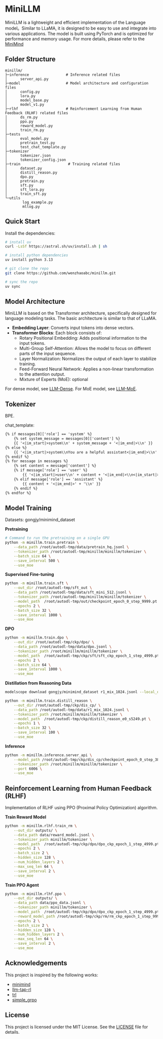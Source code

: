 # MiniLLM

MiniLLM is a lightweight and efficient implementation of the Language model。Similar to LLaMA, it is designed to be easy to use and integrate into various applications. The model is built using PyTorch and is optimized for performance and memory usage. For more details, please refer to the [MiniMind](https://github.com/jingyaogong/minimind)

## Folder Structure

```plaintext
minillm/
├─inference                 # Inference related files
│      server_api.py
├─model                     # Model architecture and configuration files    
│      config.py
│      lora.py
│      model_base.py
│      model_v1.py
├─rlhf                      # Reinforcement Learning from Human Feedback (RLHF) related files
│      ds_rm.py
│      ppo.py
│      reward_model.py
│      train_rm.py
├─tests
│      eval_model.py
│      pretrain_test.py
│      test_chat_template.py
├─tokenizer
│      tokenizer.json
│      tokenizer_config.json
├─train                      # Training related files    
│      dataset.py
│      distill_reason.py
│      dpo.py
│      pretrain.py
│      sft.py
│      sft_lora.py
│      train_sft.py
└─utils
        log_example.py
        mllog.py
```

## Quick Start

Install the dependencies:

```sh
# install uv
curl -LsSf https://astral.sh/uv/install.sh | sh

# install python dependencies
uv install python 3.13

# git clone the repo
git clone https://github.com/wenzhaoabc/minillm.git

# sync the repo
uv sync
```

## Model Architecture

MiniLLM is based on the Transformer architecture, specifically designed for language modeling tasks. The basic architecture is similar to that of LLaMA.

- **Embedding Layer**: Converts input tokens into dense vectors.
- **Transformer Blocks**: Each block consists of:
    - Rotary Positional Embedding: Adds positional information to the input tokens.
    - Multi-Group Self-Attention: Allows the model to focus on different parts of the input sequence.
    - Layer Normalization: Normalizes the output of each layer to stabilize training.
    - Feed-Forward Neural Network: Applies a non-linear transformation to the attention output.
    - Mixture of Experts (MoE): optional

For dense model, see [LLM-Dense](./images/LLM-structure.png).
For MoE model, see [LLM-MoE](./images/LLM-structure-moe.png).

## Tokenizer

BPE.

chat_template:

```txt
{% if messages[0]['role'] == 'system' %}
    {% set system_message = messages[0]['content'] %}
    {{ '<|im_start|>system\\n' + system_message + '<|im_end|>\\n' }}
{% else %}
    {{ '<|im_start|>system\\nYou are a helpful assistant<|im_end|>\\n' }}
{% endif %}
{% for message in messages %}
    {% set content = message['content'] %}
    {% if message['role'] == 'user' %}
        {{ '<|im_start|>user\\n' + content + '<|im_end|>\\n<|im_start|>assistant\\n' }}
    {% elif message['role'] == 'assistant' %}
        {{ content + '<|im_end|>' + '\\n' }}
    {% endif %}
{% endfor %}
```

## Model Training

Datasets: gongjy/minimind_dataset

**Pretraining**

```bash
# Command to run the pretraining on a single GPU
python -m minillm.train.pretrain \
    --data_path /root/autodl-tmp/data/pretrain_hq.jsonl \
    --tokenizer_path /root/autodl-tmp/minillm/minillm/tokenizer \
    --batch_size 64 \
    --save_interval 500 \
    --use_moe
```

**Supervised Fine-tuning**

```bash
python -m minillm.train.sft \
    --out_dir /root/autodl-tmp/sft_out \
    --data_path /root/autodl-tmp/data/sft_mini_512.jsonl \
    --tokenizer_path /root/autodl-tmp/minillm/minillm/tokenizer \
    --model_path  /root/autodl-tmp/out/checkpoint_epoch_0_step_9999.pt \
    --epochs 2 \
    --batch_size 32 \
    --save_interval 1000 \
    --use_moe
```

**DPO**

```bash
python -m minillm.train.dpo \
    --out_dir /root/autodl-tmp/ckp/dpo/ \
    --data_path /root/autodl-tmp/data/dpo.jsonl \
    --tokenizer_path /root/minillm/minillm/tokenizer \
    --model_path  /root/autodl-tmp/ckp/sft/sft_ckp_epoch_1_step_4999.pt \
    --epochs 2 \
    --batch_size 64 \
    --save_interval 1000 \
    --use_moe
```

**Distillation from Reasoning Data**

```bash
modelscope download gongjy/minimind_dataset r1_mix_1024.jsonl --local_dir /root/autodl-tmp/data --repo-type dataset

python -m minillm.train.distill_reason \
    --out_dir /root/autodl-tmp/ckp/dis_cp/ \
    --data_path /root/autodl-tmp/data/r1_mix_1024.jsonl \
    --tokenizer_path /root/minillm/minillm/tokenizer \
    --model_path  /root/autodl-tmp/ckp/distill_reason_e0_s5249.pt \
    --epochs 1 \
    --batch_size 32 \
    --save_interval 100 \
    --use_moe
```

**Inference**

```bash
python -m minillm.inference.server_api \
    --model_path /root/autodl-tmp/ckp/dis_cp/checkpoint_epoch_0_step_3899.pt \
    --tokenizer_path /root/minillm/minillm/tokenizer \
    --port 6006 \
    --use_moe
```

## Reinforcement Learning from Human Feedback (RLHF)

Implementation of RLHF using PPO (Proximal Policy Optimization) algorithm.

**Train Reward Model**

```bash
python -m minillm.rlhf.train_rm \
    --out_dir outputs/ \
    --data_path data/reward_model.jsonl \
    --tokenizer_path minillm/tokenizer \
    --model_path  /root/autodl-tmp/ckp/dpo/dpo_ckp_epoch_1_step_4999.pt \
    --epochs 2 \
    --batch_size 2 \
    --hidden_size 128 \
    --num_hidden_layers 2 \
    --max_seq_len 64 \
    --save_interval 2 \
    --use_moe
```

**Train PPO Agent**

```bash
python -m minillm.rlhf.ppo \
    --out_dir outputs/ \
    --data_path data/ppo_data.jsonl \
    --tokenizer_path minillm/tokenizer \
    --model_path  /root/autodl-tmp/ckp/dpo/dpo_ckp_epoch_1_step_4999.pt \
    --reward_model_path /root/autodl-tmp/ckp/rm/rm_ckp_epoch_1_step_999.pt \
    --epochs 2 \
    --batch_size 2 \
    --hidden_size 128 \
    --num_hidden_layers 2 \
    --max_seq_len 64 \
    --save_interval 2 \
    --use_moe
```

## Acknowledgements

This project is inspired by the following works:

- [minimind](https://github.com/jingyaogong/minimind)
- [llm-tap-rl](https://github.com/wenzhaoabc/llm-tap-rl)
- [trl](https://github.com/huggingface/trl)
- [simple_grpo](https://github.com/lsdefine/simple_GRPO)

## License

This project is licensed under the MIT License. See the [LICENSE](LICENSE) file for details.
